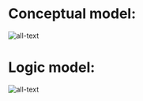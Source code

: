 # Conceptual model:
![all-text](https://github.com/bispo-daniel/SQL_Scripts/blob/main/BandsDB/BandsDB--ConceptualModel.png)

# Logic model:
![all-text](https://github.com/bispo-daniel/SQL_Scripts/blob/main/BandsDB/BandsDB--LogicModel.png)